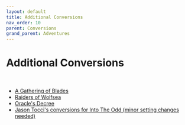 ```yaml
---
layout: default
title: Additional Conversions
nav_order: 10
parent: Conversions
grand_parent: Adventures
---
```


# Additional Conversions
<br>

- [A Gathering of Blades](https://docs.google.com/document/d/1HbO_K9ae7ifFcMg6sO2y0vOixl2KVwTvXxKqrev5g74/edit)
- [Raiders of Wolfsea](https://docs.google.com/document/d/1XcRs_15aQUZf6PPkDkuNb9pc9rt8l_MAWq-yfjabOso/edit)
- [Oracle's Decree](https://docs.google.com/document/d/1kpMuf-ZFIBiPRjThx81BnhMPurU0Ry0cT43iH-RfafQ/)
- [Jason Tocci's conversions for Into The Odd (minor setting changes needed)](https://jasontocci.itch.io/agents-of-the-odd/devlog/180126/adapting-scenarios-for-agents-of-the-odd)
